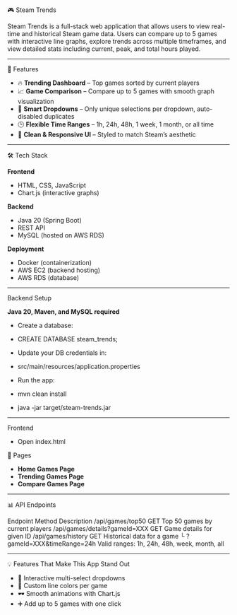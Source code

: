 🎮 Steam Trends

Steam Trends is a full-stack web application that allows users to view real-time and historical Steam game data. Users can compare up to 5 games with interactive line graphs, explore trends across multiple timeframes, and view detailed stats including current, peak, and total hours played.

---

🚀 Features

- 🔥 **Trending Dashboard** – Top games sorted by current players
- 📈 **Game Comparison** – Compare up to 5 games with smooth graph visualization
- 🧠 **Smart Dropdowns** – Only unique selections per dropdown, auto-disabled duplicates
- 🕒 **Flexible Time Ranges** – 1h, 24h, 48h, 1 week, 1 month, or all time
- 🎨 **Clean & Responsive UI** – Styled to match Steam’s aesthetic

---

🛠️ Tech Stack

**Frontend**
- HTML, CSS, JavaScript
- Chart.js (interactive graphs)

**Backend**
- Java 20 (Spring Boot)
- REST API
- MySQL (hosted on AWS RDS)

**Deployment**
- Docker (containerization)
- AWS EC2 (backend hosting)
- AWS RDS (database)

---

Backend Setup

**Java 20, Maven, and MySQL required**

- Create a database:
- CREATE DATABASE steam_trends;

- Update your DB credentials in:
- src/main/resources/application.properties

- Run the app:
- mvn clean install
- java -jar target/steam-trends.jar

--- 

Frontend

- Open index.html

📄 Pages

- **Home Games Page**
- **Trending Games Page**
- **Compare Games Page**

---

📊 API Endpoints

Endpoint	                        Method	      Description
/api/games/top50	                GET	          Top 50 games by current players
/api/games/details?gameId=XXX	    GET	          Game details for given ID
/api/games/history	              GET	          Historical data for a game
└ ?gameId=XXX&timeRange=24h		                  Valid ranges: 1h, 24h, 48h, week, month, all

---

💡 Features That Make This App Stand Out

- 🧩 Interactive multi-select dropdowns
- 🎨 Custom line colors per game
- 🕶️ Smooth animations with Chart.js
- ➕ Add up to 5 games with one click
